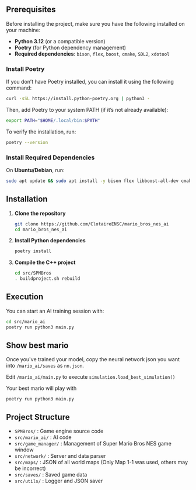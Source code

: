 ## Prerequisites

Before installing the project, make sure you have the following installed on your machine:

- **Python 3.12** (or a compatible version)
- **Poetry** (for Python dependency management)
- **Required dependencies**: `bison`, `flex`, `boost`, `cmake`, `SDL2`, `xdotool`

### Install Poetry

If you don’t have Poetry installed, you can install it using the following command:

```sh
curl -sSL https://install.python-poetry.org | python3 -
```

Then, add Poetry to your system PATH (if it’s not already available):

```sh
export PATH="$HOME/.local/bin:$PATH"
```

To verify the installation, run:

```sh
poetry --version
```

### Install Required Dependencies

On **Ubuntu/Debian**, run:

```sh
sudo apt update && sudo apt install -y bison flex libboost-all-dev cmake libsdl2-dev xdotool
```

## Installation

1. **Clone the repository**
   ```sh
   git clone https://github.com/ClotaireENSC/mario_bros_nes_ai
   cd mario_bros_nes_ai
   ```

2. **Install Python dependencies**
   ```sh
   poetry install
   ```

3. **Compile the C++ project**
   ```sh
   cd src/SPMBros
   . buildproject.sh rebuild
   ```

## Execution

You can start an AI training session with:
```sh
cd src/mario_ai
poetry run python3 main.py
```

## Show best mario

Once you've trained your model, copy the neural network json you want into ```/mario_ai/saves``` as ```nn.json```.

Edit ```/mario_ai/main.py``` to execute ```simulation.load_best_simulation()```

Your best mario will play with 
```
poetry run python3 main.py
```

## Project Structure

- `SPMBros/` : Game engine source code
- `src/mario_ai/` : AI code
- `src/game_manager/` : Management of Super Mario Bros NES game window
- `src/network/` : Server and data parser
- `src/maps/` : JSON of all world maps (Only Map 1-1 was used, others may be incorrect)
- `src/saves/` : Saved game data
- `src/utils/` : Logger and JSON saver
